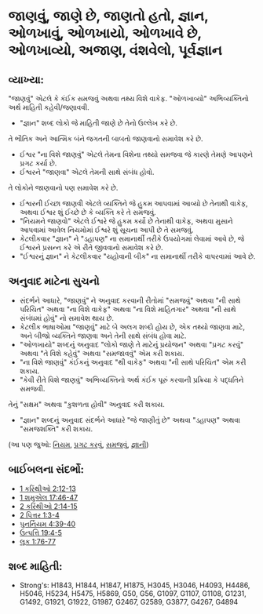 # જાણવું, જાણે છે, જાણતો હતો, જ્ઞાન, ઓળખાવું, ઓળખાયો, ઓળખાવે છે, ઓળખાવ્યો, અજાણ, વંશવેલો, પૂર્વજ્ઞાન 

## વ્યાખ્યા: 

"જાણવું" એટલે કે કંઈક સમજવું અથવા તથ્ય વિશે વાકેફ.
"ઓળખાવ્યો" અભિવ્યક્તિનો અર્થ માહિતી કહેવી/જણાવવી.

* "જ્ઞાન" શબ્દ લોકો જે માહિતી જાણે છે તેનો ઉલ્લેખ કરે છે.

તે ભૌતિક અને આત્મિક બંને જગતની બાબતો જાણવાનો સમાવેશ કરે છે.

* ઈશ્વર "ના વિશે જાણવું" એટલે તેમના વિશેના તથ્યો સમજવા જે કારણે તેમણે આપણને પ્રગટ કર્યા છે.
* ઈશ્વરને "જાણવા" એટલે તેમની સાથે સંબંધ હોવો.

તે લોકોને જાણવાનો પણ સમાવેશ કરે છે.

* ઈશ્વરની ઈચ્છા જાણવી એટલે વ્યક્તિને જે હુકમ આપવામાં આવ્યો છે તેનાથી વાકેફ, અથવા ઈશ્વર શું ઈચ્છે છે કે વ્યક્તિ કરે તે સમજવું.
* "નિયમને જાણવો" એટલે ઈશ્વરે જે હુકમ કર્યો છે તેનાથી વાકેફ, અથવા મુસાને આપવામાં આવેલ નિયમોમાં ઈશ્વરે શું સૂચના આપી છે તે સમજવું.
* કેટલીકવાર "જ્ઞાન" ને "ડહાપણ" ના સમાનાર્થી તરીકે ઉપયોગમાં લેવામાં આવે છે, જે ઈશ્વરને પ્રસન્ન કરે એ રીતે જીવવાનો સમાવેશ કરે છે.
* "ઈશ્વરનું જ્ઞાન" ને કેટલીકવાર "યહોવાની બીક" ના સમાનાર્થી તરીકે વાપરવામાં આવે છે.

## અનુવાદ માટેના સુચનો 

* સંદર્ભને આધારે, "જાણવું" ને અનુવાદ કરવાની રીતોમાં "સમજવું" અથવા "ની સાથે પરિચિત" અથવા "ના વિશે વાકેફ" અથવા "ના વિશે માહિતગાર" અથવા "ની સાથે સંબંધમાં હોવું" નો સમાવેશ થાય છે.
* કેટલીક ભાષાઓમા "જાણવું" માટે બે અલગ શબ્દો હોય છે, એક તથ્યો જાણવા માટે, અને બીજો વ્યક્તિને જાણવા અને તેની સાથે સંબંધ હોવા માટે.
* "ઓળખાયો" શબ્દનું અનુવાદ "લોકો જાણે તે માટેનું પ્રયોજન" અથવા "પ્રગટ કરવું" અથવા "તે વિશે કહેવું" અથવા "સમજાવવું" એમ કરી શકાય.
* "ના વિશે જાણવું" કંઈકનું અનુવાદ "થી વાકેફ" અથવા "ની સાથે પરિચિત" એમ કરી શકાય.
* "કેવી રીતે વિશે જાણવું" અભિવ્યક્તિનો અર્થ કંઈક પૂરું કરવાની પ્રક્રિયા કે પદ્ધતિને સમજવી.

તેનું "સક્ષમ" અથવા "કુશળતા હોવી" અનુવાદ કરી શકાય.

* "જ્ઞાન" શબ્દનું અનુવાદ સંદર્ભને આધારે "જે જાણીતું છે" અથવા "ડહાપણ" અથવા "સમજશક્તિ" કરી શકાય.

(આ પણ જુઓ: [નિયમ](../kt/lawofmoses.md), [પ્રગટ કરવું](../kt/reveal.md), [સમજવું](../other/understand.md), [જ્ઞાની](../kt/wise.md))

## બાઈબલના સંદર્ભો: 

* [1 કરિંથીઓ 2:12-13](rc://gu/tn/help/1co/02/12)
* [1 શમુએલ 17:46-47 ](rc://gu/tn/help/1sa/17/46)
* [2 કરિંથીઓ 2:14-15](rc://gu/tn/help/2co/02/14)
* [2 પિત્તર 1:3-4](rc://gu/tn/help/2pe/01/03)
* [પુનર્નિયમ 4:39-40](rc://gu/tn/help/deu/04/39)
* [ઉત્પત્તિ 19:4-5](rc://gu/tn/help/gen/19/04)
* [લૂક 1:76-77](rc://gu/tn/help/luk/01/76)

## શબ્દ માહિતી: 

* Strong's: H1843, H1844, H1847, H1875, H3045, H3046, H4093, H4486, H5046, H5234, H5475, H5869, G50, G56, G1097, G1107, G1108, G1231, G1492, G1921, G1922, G1987, G2467, G2589, G3877, G4267, G4894
